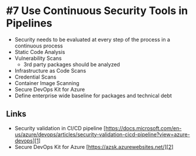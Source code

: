 # #7 Use Continuous Security Tools in Pipelines
- Security needs to be evaluated at every step of the process in a continuous process
- Static Code Analysis
- Vulnerability Scans
    - 3rd party packages should be analyzed
- Infrastructure as Code Scans
- Credential Scans 
- Container Image Scanning
- Secure DevOps Kit for Azure
- Define enterprise wide baseline for packages and technical debt

## Links
- Security validation in CI/CD pipeline [https://docs.microsoft.com/en-us/azure/devops/articles/security-validation-cicd-pipeline?view=azure-devops][1]
- Secure DevOps Kit for Azure [https://azsk.azurewebsites.net/][2]

[1]: https://docs.microsoft.com/en-us/azure/devops/articles/security-validation-cicd-pipeline?view=azure-devops 
[2]: https://azsk.azurewebsites.net/